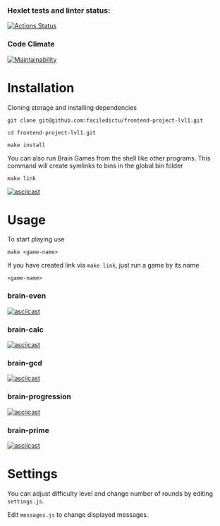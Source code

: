 ### Hexlet tests and linter status:
[![Actions Status](https://github.com/faciledictu/frontend-project-lvl1/workflows/hexlet-check/badge.svg)](https://github.com/faciledictu/frontend-project-lvl1/actions)

### Code Climate
[![Maintainability](https://api.codeclimate.com/v1/badges/4d9a59dba2e77295783e/maintainability)](https://codeclimate.com/github/faciledictu/frontend-project-lvl1/maintainability)

# Installation
Cloning storage and installing dependencies
```
git clone git@github.com:faciledictu/frontend-project-lvl1.git

cd frontend-project-lvl1.git

make install
```

You can also run Brain Games from the shell like other programs. This command will create symlinks to bins in the global bin folder
```
make link
```

[![asciicast](https://asciinema.org/a/500856.svg)](https://asciinema.org/a/500856)

# Usage

To start playing use
```
make <game-name>
```
If you have created link via `make link`, just run a game by its name
```
<game-name>
```

### brain-even
[![asciicast](https://asciinema.org/a/500864.svg)](https://asciinema.org/a/500864)

### brain-calc
[![asciicast](https://asciinema.org/a/501039.svg)](https://asciinema.org/a/501039)

### brain-gcd
[![asciicast](https://asciinema.org/a/501121.svg)](https://asciinema.org/a/501121)

### brain-progression
[![asciicast](https://asciinema.org/a/501139.svg)](https://asciinema.org/a/501139)

### brain-prime
[![asciicast](https://asciinema.org/a/501151.svg)](https://asciinema.org/a/501151)

# Settings
You can adjust difficulty level and change number of rounds by editing `settings.js`.

Edit `messages.js` to change displayed messages.